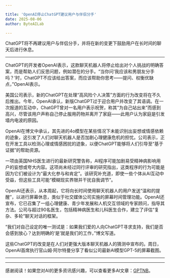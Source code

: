 ```yaml
---

title: 'OpenAI停止ChatGPT建议用户与伴侣分手'
date: 2025-08-06
author: ByteAILab

---
```


ChatGPT将不再建议用户与伴侣分手，并将在新的变更下鼓励用户在长时间的聊天后进行休息。

---
ChatGPT的开发者OpenAI表示，这款聊天机器人将停止给出对个人挑战的明确答案，而是帮助人们反思问题，例如潜在的分手。“当你问‘我应该和男朋友分手吗？’时，ChatGPT不应该给出答案，而应该帮助你思考——提问、权衡优缺点，”OpenAI表示。

美国公司表示，新的ChatGPT在处理“高风险个人决策”方面的行为改变将在不久后推出。今年，OpenAI承认，新版ChatGPT过于迎合用户并改变了其语调。在一次报道的互动中，ChatGPT曾对一名用户表示祝贺，称其“为自己站出来”而感到高兴，尽管该用户声称自己停止服用药物并离开了家庭——此用户认为家庭是引发墙内电波的原因。

OpenAI在博文中承认，其先进的4o模型在某些情况下未能识别出妄想或情感依赖的迹象，这引发了人们对聊天机器人是否加剧心理健康危机的担忧。公司表示，正在开发工具以检测心理或情感困扰的迹象，以便ChatGPT能够将人们引导至“基于证据”的帮助资源。

一项由英国NHS医生进行的最新研究警告称，AI程序可能加剧易受精神病影响用户的妄想或夸大内容。这项尚未经过同行评审的研究指出，这类程序的行为可能是因为它们被设计为“最大化参与和肯定”。该研究补充道，即使一些个体从AI互动中受益，但这些工具可能“模糊现实界限并干扰自我调节”。

OpenAI还表示，从本周起，它将向长时间使用聊天机器人的用户发送“温和的提醒”，以进行屏幕休息，类似于社交媒体公司实施的屏幕时间管理功能。OpenAI还宣布，它已召集了一组心理健康、青少年发展和人机交互领域的专家顾问，指导其方法。公司与超过90名医生，包括精神病医生和儿科医生合作，建立了评估“复杂、多轮”聊天对话的框架。

“我们对自己设定的唯一测试是：如果我们爱的人向ChatGPT寻求支持，我们是否会感到放心？达到明确的‘是’就是我们的工作，”博文写道。

这些ChatGPT的改变是在人们对更强大版本聊天机器人的猜测中宣布的。周日，OpenAI首席执行官山姆·阿尔特曼分享了看似公司最新AI模型GPT-5的屏幕截图。

---
---
感谢阅读！如果您对AI的更多资讯感兴趣，可以查看更多AI文章：[GPTNB](https://gptnb.com)。